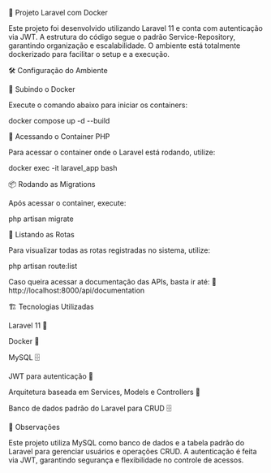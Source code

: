 🚀 Projeto Laravel com Docker

Este projeto foi desenvolvido utilizando Laravel 11 e conta com autenticação via JWT. A estrutura do código segue o padrão Service-Repository, garantindo organização e escalabilidade. O ambiente está totalmente dockerizado para facilitar o setup e a execução.

🛠 Configuração do Ambiente

📌 Subindo o Docker

Execute o comando abaixo para iniciar os containers:

docker compose up -d --build

🐳 Acessando o Container PHP

Para acessar o container onde o Laravel está rodando, utilize:

docker exec -it laravel_app bash

📦 Rodando as Migrations

Após acessar o container, execute:

php artisan migrate

📌 Listando as Rotas

Para visualizar todas as rotas registradas no sistema, utilize:

php artisan route:list

Caso queira acessar a documentação das APIs, basta ir até:
🔗 http://localhost:8000/api/documentation

🏗 Tecnologias Utilizadas

Laravel 11 🚀

Docker 🐳

MySQL 🗄

JWT para autenticação 🔐

Arquitetura baseada em Services, Models e Controllers 📂

Banco de dados padrão do Laravel para CRUD 🗄

📢 Observações

Este projeto utiliza MySQL como banco de dados e a tabela padrão do Laravel para gerenciar usuários e operações CRUD. A autenticação é feita via JWT, garantindo segurança e flexibilidade no controle de acessos.

